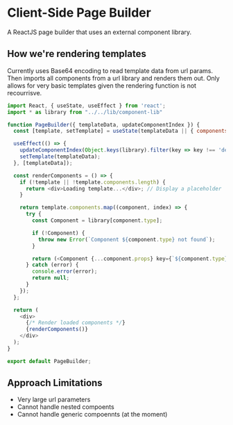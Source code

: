 # Client-Side Page Builder
A ReactJS page builder that uses an external component library.

## How we're rendering templates
Currently uses Base64 encoding to read template data from url params. 
Then imports all components from a url library and renders them out. Only allows for very basic templates given the rendering function is not recourrisve.

```js
import React, { useState, useEffect } from 'react';
import * as library from "../../lib/component-lib"

function PageBuilder({ templateData, updateComponentIndex }) {
  const [template, setTemplate] = useState(templateData || { components: [] });

  useEffect(() => {
    updateComponentIndex(Object.keys(library).filter(key => key !== 'default')); // indexing all exported components in the library to AppContext state
    setTemplate(templateData);
  }, [templateData]);

  const renderComponents = () => {
    if (!template || !template.components.length) {
      return <div>Loading template...</div>; // Display a placeholder
    }

    return template.components.map((component, index) => {
      try {
        const Component = library[component.type];

        if (!Component) {
          throw new Error(`Component ${component.type} not found`);
        }

        return (<Component {...component.props} key={`${component.type}-${index}`} />);
      } catch (error) {
        console.error(error);
        return null;
      }
    });
  };

  return (
    <div>
      {/* Render loaded components */}
      {renderComponents()}
    </div>
  );
}

export default PageBuilder;
```

## Approach Limitations 

- Very large url parameters
- Cannot handle nested compoents
- Cannot handle generic compoennts (at the moment)